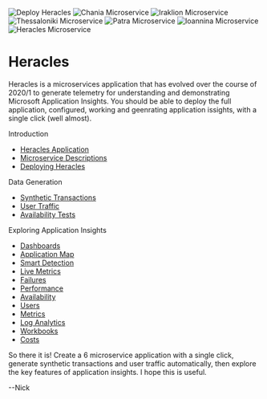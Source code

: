 ![Deploy Heracles](https://github.com/nikkh/heracles-ai/workflows/Deploy%20Heracles/badge.svg) ![Chania Microservice](https://github.com/nikkh/heracles-ai/workflows/Chania%20Microservice/badge.svg) ![Iraklion Microservice](https://github.com/nikkh/heracles-ai/workflows/Iraklion%20Microservice/badge.svg) ![Thessaloniki Microservice](https://github.com/nikkh/heracles-ai/workflows/Thessaloniki%20Microservice/badge.svg) ![Patra Microservice](https://github.com/nikkh/heracles-ai/workflows/Patra%20Microservice/badge.svg) ![Ioannina Microservice](https://github.com/nikkh/heracles-ai/workflows/Ioannina%20Microservice/badge.svg) ![Heracles Microservice](https://github.com/nikkh/heracles-ai/workflows/Heracles%20Microservice/badge.svg)

# Heracles

Heracles is a microservices application that has evolved over the course of 2020/1 to generate telemetry for understanding and demonstrating Microsoft Application Insights. You should be able to deploy the full application, configured, working and geenrating application issights, with a single click (well almost).

Introduction
- [Heracles Application](heracles-application.md)
- [Microservice Descriptions](microservice-descriptions.md)
- [Deploying Heracles](deploying-heracles.md)

Data Generation
- [Synthetic Transactions](data-gen-synthetic.md)
- [User Traffic](data-gen-user-traffic.md)
- [Availability Tests](data-gen-availability-tests.md)

Exploring Application Insights
- [Dashboards](ai-dashboards.md)
- [Application Map](ai-application-map.md)
- [Smart Detection](ai-smart-detection.md)
- [Live Metrics](ai-live-metrics.md)
- [Failures](ai-failures.md)
- [Performance](ai-perfromance.md)
- [Availability](ai-availability.md)
- [Users](ai-users.md)
- [Metrics](ai-metrics.md)
- [Log Analytics](ai-log-analytics.md)
- [Workbooks](ai-workbooks.md)
- [Costs](ai-costs.md)

So there it is!  Create a 6 microservice application with a single click, generate synthetic transactions and user traffic automatically, then explore the key features of application insights.  I hope this is useful.

--Nick
